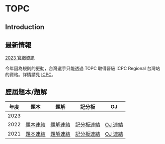 # TOPC

## Introduction

## 最新情報

[2023 官網資訊](https://topc2023.icpc.tw/)

今年因為規則的更動，台灣選手只能透過 TOPC 取得晉級 ICPC Regional 台灣站的資格。詳情請見 [ICPC](/contest/icpc.md)。

## 歷屆題本/題解

| 年度 | 題本 | 題解 | 記分板 | OJ |
| :---: | --- | --- | --- | --- |
| 2023 | | | |
| 2022 | [題本連結](https://codeforces.com/gym/103990/attachments/download/17602/statements.pdf) | [題解連結](https://hackmd.io/@rTbBGGVYR3e0Ee1fJry9fg/Hyat7r84j) | [記分板連結](https://codeforces.com/gym/103990/standings) | [OJ 連結](https://codeforces.com/gym/103990) |
| 2021 | [題本連結](https://codeforces.com/gym/103373/attachments/download/14574/statements.pdf) | [題解連結](https://hackmd.io/@rTbBGGVYR3e0Ee1fJry9fg/r15T-itMF) | [記分板連結](https://codeforces.com/gym/103373/standings) | [OJ 連結](https://codeforces.com/gym/103373) |
